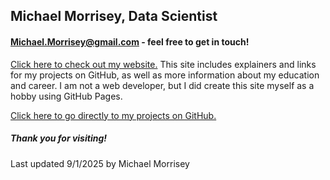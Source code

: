 ## Michael Morrisey, Data Scientist
#### Michael.Morrisey@gmail.com - feel free to get in touch!

[Click here to check out my website.](https://michaeltmorrisey.github.io/) This site includes explainers and links for my projects on GitHub, as well as more information about my education and career. I am not a web developer, but I did create this site myself as a hobby using GitHub Pages. 

[Click here to go directly to my projects on GitHub.](https://GitHub.com/MichaelTMorrisey?tab=repositories)

##### Thank you for visiting!

Last updated 9/1/2025 by Michael Morrisey